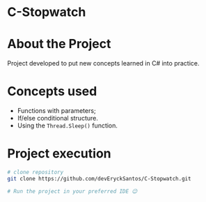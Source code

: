 # C-Stopwatch
# About the Project
Project developed to put new concepts learned in C# into practice.

# Concepts used
- Functions with parameters;
- If/else conditional structure.
- Using the `Thread.Sleep()` function.

# Project execution

```bash
# clone repository
git clone https://github.com/devEryckSantos/C-Stopwatch.git

# Run the project in your preferred IDE 😉
```
